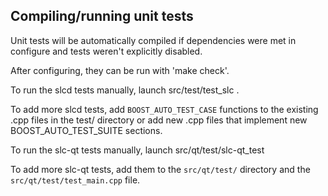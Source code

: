 Compiling/running unit tests
------------------------------------

Unit tests will be automatically compiled if dependencies were met in configure
and tests weren't explicitly disabled.

After configuring, they can be run with 'make check'.

To run the slcd tests manually, launch src/test/test_slc .

To add more slcd tests, add `BOOST_AUTO_TEST_CASE` functions to the existing
.cpp files in the test/ directory or add new .cpp files that
implement new BOOST_AUTO_TEST_SUITE sections.

To run the slc-qt tests manually, launch src/qt/test/slc-qt_test

To add more slc-qt tests, add them to the `src/qt/test/` directory and
the `src/qt/test/test_main.cpp` file.
